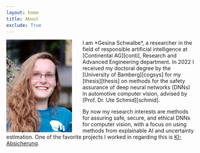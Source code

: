 ```yaml
---
layout: home
title: About
exclude: True
---
```



<img src="figures/me.jpg" align="left" style="margin-right:2em"/>
I am *Gesina Schwalbe*, a researcher in the field of responsible artificial intelligence at [Continental AG][conti], Research and Advanced Engineering department.
In 2022 I received my doctoral degree by the [University of Bamberg][cogsys] for my [thesis][thesis] on methods for the safety assurance of deep neural networks (DNNs) in automotive computer vision, advised by [Prof. Dr. Ute Schmid][schmid].

By now my research interests are methods for assuring safe, secure, and ethical DNNs for computer vision, with a focus on using methods from explainable AI and uncertainty estimation.
One of the favorite projects I worked in regarding this is [KI-Absicherung](https://ki-absicherung.vdali.de/).


[me]: figures/me.jpg "Dr. rer. nat. Gesina Schwalbe"
[cogsys]: https://www.uni-bamberg.de/en/cogsys/ "Department Cognitive Systems, Faculty of Information Systems and Applied Computer Sciences, University of Bamberg"
[conti]: https://www.continental-automotive.com/ "Continental Automotive GmbH"
[schmid]: https://www.uni-bamberg.de/en/cogsys/schmid-ute/ "Prof. Dr. Ute Schmid"
[thesis]: https://fis.uni-bamberg.de/handle/uniba/57172 "Concept Embedding Analysis Based Methods for the Safety Assurance of Deep Neural Networks"
